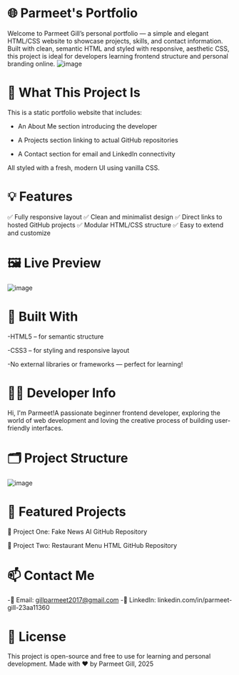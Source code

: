 # 🌐 Parmeet's Portfolio

Welcome to Parmeet Gill’s personal portfolio — a simple and elegant HTML/CSS website to showcase projects, skills, and
contact information. Built with clean, semantic HTML and styled with responsive, aesthetic CSS, this project is ideal for developers learning frontend structure and personal branding online.
![image](https://github.com/user-attachments/assets/8aa2b12e-dfa1-4ae3-a85b-c8335464b86c)

# 🚀 What This Project Is

This is a static portfolio website that includes:

- An About Me section introducing the developer

- A Projects section linking to actual GitHub repositories

- A Contact section for email and LinkedIn connectivity

All styled with a fresh, modern UI using vanilla CSS.

# 💡 Features

✅ Fully responsive layout
✅ Clean and minimalist design
✅ Direct links to hosted GitHub projects
✅ Modular HTML/CSS structure
✅ Easy to extend and customize

# 🖼️ Live Preview
![image](https://github.com/user-attachments/assets/fd05e4ba-4bfe-40f9-9d29-f3e553ed2da0)

# 🧱 Built With

-HTML5 – for semantic structure

-CSS3 – for styling and responsive layout

-No external libraries or frameworks — perfect for learning!

# 🧑‍💻 Developer Info

Hi, I'm Parmeet!A passionate beginner frontend developer, exploring the world of web development and loving the creative process of building user-friendly interfaces.

# 🗂️ Project Structure
![image](https://github.com/user-attachments/assets/a0a00b31-6abb-478d-a07c-9568d77749fd)

# 📂 Featured Projects
🔗 Project One: Fake News AI
GitHub Repository

🔗 Project Two: Restaurant Menu HTML
GitHub Repository

# 📫 Contact Me
-📧 Email: gillparmeet2017@gmail.com
-💼 LinkedIn: linkedin.com/in/parmeet-gill-23aa11360

# 📜 License
This project is open-source and free to use for learning and personal development.
Made with ❤️ by Parmeet Gill, 2025


